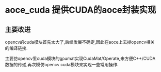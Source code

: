 # aoce_cuda 提供CUDA的aoce封装实现

## 主要改进

opencv的cuda模块首先太大了,后续发展不确定,因此在aoce上去掉opencv相关的编译链接.

主要仿opencv里cuda模块的gpumat实现CudaMat/Operate,来方便C++/CUDA数据的传递,再次模仿opencv cuda模块来实现一些常用操作.
